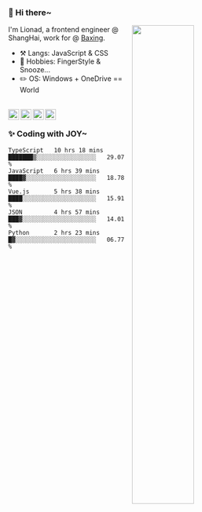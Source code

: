 ### 👋 Hi there~

[<img align="right" width="50%" src="https://github-readme-stats.vercel.app/api?username=Lionad-Morotar&show_icons=true">](https://metrics.lecoq.io/ouuan?template=classic)

I'm Lionad, a frontend engineer @ ShangHai, work for @ [Baxing](https://github.com/baixing).

- ⚒️ Langs: JavaScript & CSS
- 🎨 Hobbies: FingerStyle & Snooze...
- ✏️ OS: Windows + OneDrive == World

<br />

<a href="https://www.lionad.art">
  <img align="left" alt="lionad-art" width="22px" src="https://cdn.jsdelivr.net/npm/simple-icons@3.1.0/icons/wordpress.svg" />
</a>
<a href="#1806234223">
  <img align="left" alt="1806234223" width="22px" src="https://cdn.jsdelivr.net/npm/simple-icons@3.1.0/icons/tencentqq.svg" />
</a>
<a href="https://www.zhihu.com/people/Lionad">
  <img align="left" alt="132yse" width="22px" src="https://cdn.jsdelivr.net/npm/simple-icons@3.1.0/icons/zhihu.svg" />
</a>
<a href="https://github.com/Lionad-Morotar">
  <img align="left" alt="yisar" width="22px" src="https://cdn.jsdelivr.net/npm/simple-icons@3.1.0/icons/github.svg" />
</a>

<br />

### ✨ Coding with JOY~

<!--START_SECTION:waka-->
```text
TypeScript   10 hrs 18 mins  ███████▒░░░░░░░░░░░░░░░░░   29.07 % 
JavaScript   6 hrs 39 mins   ████▓░░░░░░░░░░░░░░░░░░░░   18.78 % 
Vue.js       5 hrs 38 mins   ████░░░░░░░░░░░░░░░░░░░░░   15.91 % 
JSON         4 hrs 57 mins   ███▓░░░░░░░░░░░░░░░░░░░░░   14.01 % 
Python       2 hrs 23 mins   █▓░░░░░░░░░░░░░░░░░░░░░░░   06.77 % 
```
<!--END_SECTION:waka-->
